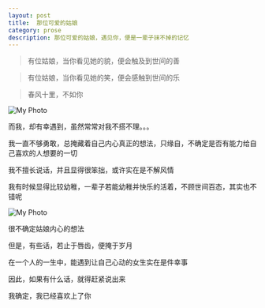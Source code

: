 ```yaml
---
layout: post
title:  那位可爱的姑娘
category: prose
description: 那位可爱的姑娘，遇见你，便是一辈子抹不掉的记忆
---
```



> 有位姑娘，当你看见她的貌，便会触及到世间的善

> 有位姑娘，当你看见她的笑，便会感触到世间的乐

> 春风十里，不如你

![My Photo](http://ww2.sinaimg.cn/bmiddle/9fcdce0djw1es0mdr8yksj20c80ed751.jpg)

而我，却有幸遇到，虽然常常对我不搭不理。。。

我一直不够勇敢，总掩藏着自己内心真正的想法，只缘自，不确定是否有能力给自己喜欢的人想要的一切

我不擅长说话，并且显得很笨拙，或许实在是不解风情

我有时候显得比较幼稚，一辈子若能幼稚并快乐的活着，不顾世间百态，其实也不错呢

![My Photo](http://images.enet.com.cn/egames/articleimage/201110/20111013104602772.jpg)

很不确定姑娘内心的想法

但是，有些话，若止于唇齿，便掩于岁月

在一个人的一生中，能遇到让自己心动的女生实在是件幸事

因此，如果有什么话，就得赶紧说出来

我确定，我已经喜欢上了你






